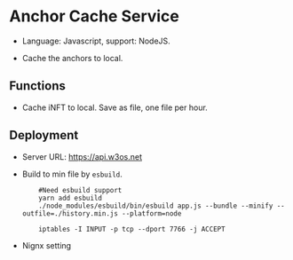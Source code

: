 # Anchor Cache Service

- Language: Javascript, support: NodeJS.

- Cache the anchors to local.

## Functions

- Cache iNFT to local. Save as file, one file per hour.

## Deployment

- Server URL: https://api.w3os.net

- Build to min file by `esbuild`.

    ```SHELL
        #Need esbuild support
        yarn add esbuild
        ./node_modules/esbuild/bin/esbuild app.js --bundle --minify --outfile=./history.min.js --platform=node
    ```

    ```SHELL
        iptables -I INPUT -p tcp --dport 7766 -j ACCEPT
    ```

- Nignx setting

    ```SHELL

    ```